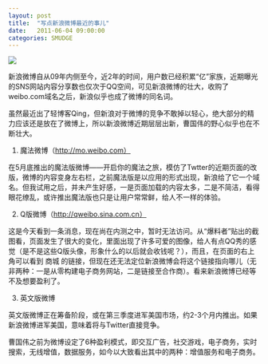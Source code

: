 ```yaml
---
layout: post
title:  "写点新浪微博最近的事儿"
date:   2011-06-04 09:00:00
categories: SMUDGE
---
```


<img src="http://binnng.coding.io/assets/images/sinaweibo.jpg"/>

新浪微博自从09年内侧至今，近2年的时间，用户数已经积累“亿”家族，近期曝光的SNS网站内容分享数也仅次于QQ空间，可见新浪微博的壮大，收购了weibo.com域名之后，新浪似乎也成了微博的同名词。



虽然最近出了轻博客Qing，但新浪对于微博的竞争不敢掉以轻心，绝大部分的精力应该还是放在了微博上，所以新浪微博近期层层出新，曹国伟的野心似乎也在不断壮大。



1. 魔法微博（http://mo.weibo.com）

在5月底推出的魔法版微博——开启你的魔法之旅，模仿了Twtter的近期页面的改版，微博的内容变身左右栏，之前魔法版是以应用的形式出现，新浪给了它一个域名。但我试用之后，并未产生好感，一是页面加载的内容太多，二是不简洁，看得眼花缭乱，或许推出魔法版也只是让用户常常鲜，给人不一样的体验。



2. Q版微博（http://qweibo.sina.com.cn）

这是今天看到一条消息，现在尚在内测之中，暂时无法访问。从“爆料者”贴出的截图看，页面发生了很大的变化，里面出现了许多可爱的图像，给人有点QQ秀的感觉（是不是这些Q版头像，形象什么的以后就会收钱呢？），而且，在页面的右上角可以看到 商城 的链接，但现在还无法定位新浪微博会将这个链接指向哪儿（无非两种：一是从零构建电子商务网站，二是链接至合作商）。看来新浪微博已经等不及想要盈利了。



3. 英文版微博

英文版微博正在筹备阶段，或在第三季度进军美国市场，约2-3个月内推出。如果新浪微博进军美国，意味着将与Twitter直接竞争。



曹国伟之前为微博设定了6种盈利模式，即交互广告，社交游戏，电子商务，实时搜索，无线增值，数据服务，如今以大致看出其中的两种：增值服务和电子商务。